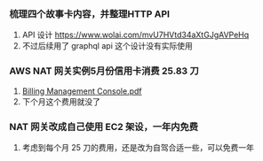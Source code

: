 ### 梳理四个故事卡内容，并整理HTTP API
1. API 设计 https://www.wolai.com/mvU7HVtd34aXtGJgAVPeHq
2. 不过后续用了 graphql api 这个设计没有实际使用

### AWS NAT 网关实例5月份信用卡消费 25.83 刀
1. [Billing Management Console.pdf](https://github.com/icpdao/icp/files/6653544/Billing.Management.Console.pdf)
2. 下个月这个费用就没了

### NAT 网关改成自己使用 EC2 架设，一年内免费
1. 考虑到每个月 25 刀的费用，还是改为自驾合适一些，可以免费一年
